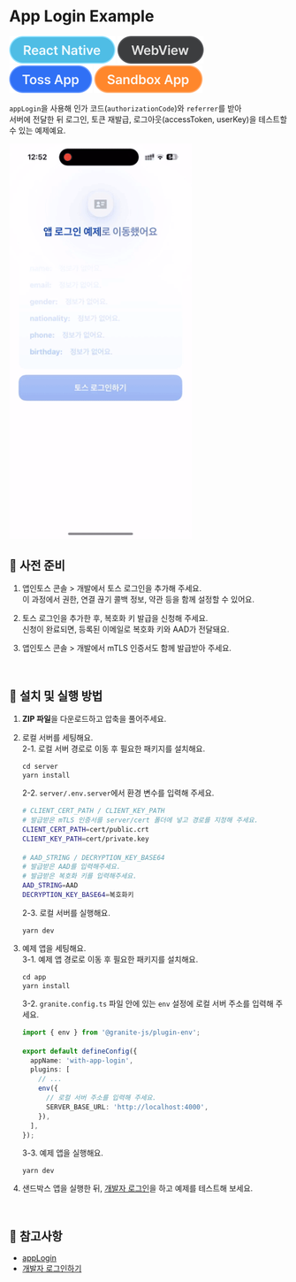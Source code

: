 # App Login Example

![React Native](../assets/tags/tag-react-native.svg)
![WebView](../assets/tags/tag-webview.svg)
![Toss App](../assets/tags/tag-toss-app.svg)
![Sandbox App](../assets/tags/tag-sandbox-app.svg)

`appLogin`을 사용해 인가 코드(`authorizationCode`)와 `referrer`를 받아  
서버에 전달한 뒤 로그인, 토큰 재발급, 로그아웃(accessToken, userKey)을 테스트할 수 있는 예제예요.

<img src="../assets/examples/with-app-login-example-video.gif" alt="example gif" width="330px" />

<br />

## 📝 사전 준비

1. 앱인토스 콘솔 > 개발에서 토스 로그인을 추가해 주세요.  
   이 과정에서 권한, 연결 끊기 콜백 정보, 약관 등을 함께 설정할 수 있어요.

2. 토스 로그인을 추가한 후, 복호화 키 발급을 신청해 주세요.  
   신청이 완료되면, 등록된 이메일로 복호화 키와 AAD가 전달돼요.

3. 앱인토스 콘솔 > 개발에서 mTLS 인증서도 함께 발급받아 주세요.

<br />

## 🚀 설치 및 실행 방법

1. **ZIP 파일**을 다운로드하고 압축을 풀어주세요.

2. 로컬 서버를 세팅해요.  
   2-1. 로컬 서버 경로로 이동 후 필요한 패키지를 설치해요.

   ```
   cd server
   yarn install
   ```

   2-2. `server/.env.server`에서 환경 변수를 입력해 주세요.

   ```bash
   # CLIENT_CERT_PATH / CLIENT_KEY_PATH
   # 발급받은 mTLS 인증서를 server/cert 폴더에 넣고 경로를 지정해 주세요.
   CLIENT_CERT_PATH=cert/public.crt
   CLIENT_KEY_PATH=cert/private.key

   # AAD_STRING / DECRYPTION_KEY_BASE64
   # 발급받은 AAD를 입력해주세요.
   # 발급받은 복호화 키를 입력해주세요.
   AAD_STRING=AAD
   DECRYPTION_KEY_BASE64=복호화키
   ```

   2-3. 로컬 서버를 실행해요.

   ```
   yarn dev
   ```

3. 예제 앱을 세팅해요.  
   3-1. 예제 앱 경로로 이동 후 필요한 패키지를 설치해요.

   ```
   cd app
   yarn install
   ```

   3-2. `granite.config.ts` 파일 안에 있는 `env` 설정에 로컬 서버 주소를 입력해 주세요.

   ```ts
   import { env } from '@granite-js/plugin-env';

   export default defineConfig({
     appName: 'with-app-login',
     plugins: [
       // ...
       env({
         // 로컬 서버 주소를 입력해 주세요.
         SERVER_BASE_URL: 'http://localhost:4000',
       }),
     ],
   });
   ```

   3-3. 예제 앱을 실행해요.

   ```
   yarn dev
   ```

4. 샌드박스 앱을 실행한 뒤, [개발자 로그인](https://developers-apps-in-toss.toss.im/development/test/sandbox.html#_2-%E1%84%80%E1%85%A2%E1%84%87%E1%85%A1%E1%86%AF%E1%84%8C%E1%85%A1-%E1%84%85%E1%85%A9%E1%84%80%E1%85%B3%E1%84%8B%E1%85%B5%E1%86%AB)을 하고 예제를 테스트해 보세요.

<br />

## 📌 참고사항

- [appLogin](https://developers-apps-in-toss.toss.im/bedrock/reference/framework/%EB%A1%9C%EA%B7%B8%EC%9D%B8/appLogin.html)
- [개발자 로그인하기](https://developers-apps-in-toss.toss.im/development/test/sandbox.html#_2-%E1%84%80%E1%85%A2%E1%84%87%E1%85%A1%E1%86%AF%E1%84%8C%E1%85%A1-%E1%84%85%E1%85%A9%E1%84%80%E1%85%B3%E1%84%8B%E1%85%B5%E1%86%AB)
